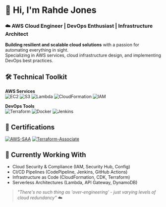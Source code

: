 # 👋 Hi, I'm Rahde Jones
### ☁️ AWS Cloud Engineer | DevOps Enthusiast | Infrastructure Architect

**Building resilient and scalable cloud solutions** with a passion for automating everything in sight.  
Specializing in AWS services, cloud infrastructure design, and implementing DevOps best practices.

## 🛠️ Technical Toolkit
**AWS Services**  
![EC2](https://img.shields.io/badge/EC2-%23FF9900.svg?style=for-the-badge&logo=amazon-aws&logoColor=white)
![S3](https://img.shields.io/badge/S3-%23569A31.svg?style=for-the-badge&logo=amazon-aws&logoColor=white)
![Lambda](https://img.shields.io/badge/Lambda-%23FF9900.svg?style=for-the-badge&logo=aws-lambda&logoColor=white)
![CloudFormation](https://img.shields.io/badge/CloudFormation-%23563d7c.svg?style=for-the-badge&logo=amazon-aws&logoColor=white)
![IAM](https://img.shields.io/badge/IAM-%23FF9900.svg?style=for-the-badge&logo=amazon-aws&logoColor=white)

**DevOps Tools**  
![Terraform](https://img.shields.io/badge/Terraform-%235835CC.svg?style=for-the-badge&logo=terraform&logoColor=white)
![Docker](https://img.shields.io/badge/Docker-%232496ED.svg?style=for-the-badge&logo=docker&logoColor=white)
![Jenkins](https://img.shields.io/badge/Jenkins-%23D24939.svg?style=for-the-badge&logo=jenkins&logoColor=white)

## 📜 Certifications
[![AWS-SAA](https://img.shields.io/badge/AWS-Certified%20Solutions%20Architect%20Associate-FF9900?style=for-the-badge&logo=amazon-aws&logoColor=white)](https://www.credly.com/badges/[YOUR-BADGE-ID])
[![Terraform-Associate](https://img.shields.io/badge/Hashicorp-Terraform%20Associate-623CE4?style=for-the-badge&logo=terraform&logoColor=white)](https://www.credly.com/badges/[YOUR-BADGE-ID])

## 🔭 Currently Working With
- Cloud Security & Compliance (IAM, Security Hub, Config)
- CI/CD Pipelines (CodePipeline, Jenkins, GitHub Actions)
- Infrastructure as Code (CloudFormation, CDK, Terraform)
- Serverless Architectures (Lambda, API Gateway, DynamoDB)

> *"There's no such thing as 'over-engineering' - just varying levels of cloud redundancy"* ☁️
